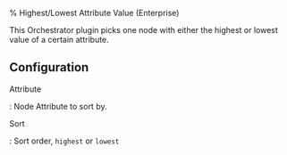 % Highest/Lowest Attribute Value (Enterprise)

This Orchestrator plugin picks one node with either the highest or lowest value of a certain attribute.

## Configuration

Attribute

:    Node Attribute to sort by.

Sort

:    Sort order, `highest` or `lowest`